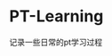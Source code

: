 





































































































































# PT-Learning
记录一些日常的pt学习过程

